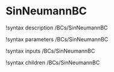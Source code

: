 <!-- MOOSE Documentation Stub: Remove this when content is added. -->

# SinNeumannBC
!syntax description /BCs/SinNeumannBC

!syntax parameters /BCs/SinNeumannBC

!syntax inputs /BCs/SinNeumannBC

!syntax children /BCs/SinNeumannBC
